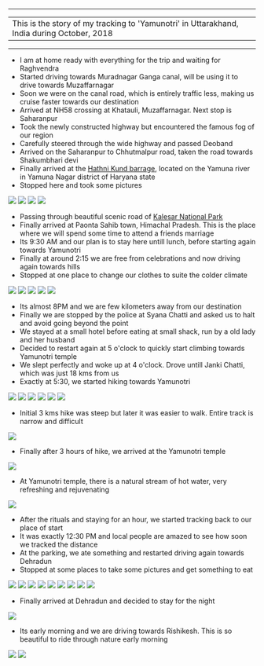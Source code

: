 
---

| |
| :--- |
| This is the story of my tracking to 'Yamunotri' in Uttarakhand, India during October, 2018|

---

* I am at home ready with everything for the trip and waiting for Raghvendra
* Started driving towards Muradnagar Ganga canal, will be using it to drive towards Muzaffarnagar
* Soon we were on the canal road, which is entirely traffic less, making us cruise faster towards our destination
* Arrived at NH58 crossing at Khatauli, Muzaffarnagar. Next stop is Saharanpur
* Took the newly constructed highway but encountered the famous fog of our region
* Carefully steered through the wide highway and passed Deoband
* Arrived on the Saharanpur to Chhutmalpur road, taken the road towards Shakumbhari devi
* Finally arrived at the [Hathni Kund barrage](https://en.wikipedia.org/wiki/Hathni_Kund_Barrage), located on the Yamuna river in Yamuna Nagar district of Haryana state
* Stopped here and took some pictures

![](https://github.com/inbravo/travel/raw/master/october-2018/images/IMG_20181012_092026.jpg)
![](https://github.com/inbravo/travel/raw/master/october-2018/images/IMG_20181012_092204.jpg)
![](https://github.com/inbravo/travel/raw/master/october-2018/images/IMG_20181012_092704.jpg)
![](https://github.com/inbravo/travel/raw/master/october-2018/images/IMG_20181012_092710.jpg)

* Passing through beautiful scenic road of [Kalesar National Park](https://en.wikipedia.org/wiki/Kalesar_National_Park)
* Finally arrived at Paonta Sahib town, Himachal Pradesh. This is the place where we will spend some time to attend a friends marriage
* Its 9:30 AM and our plan is to stay here untill lunch, before starting again towards Yamunotri
* Finally at around 2:15 we are free from celebrations and now driving again towards hills
* Stopped at one place to change our clothes to suite the colder climate 

![](https://github.com/inbravo/travel/raw/master/october-2018/images/IMG_20181012_160206.jpg)
![](https://github.com/inbravo/travel/raw/master/october-2018/images/IMG_20181012_160253.jpg)
![](https://github.com/inbravo/travel/raw/master/october-2018/images/IMG_20181012_165537.jpg)
![](https://github.com/inbravo/travel/raw/master/october-2018/images/IMG_20181012_165555.jpg)
![](https://github.com/inbravo/travel/raw/master/october-2018/images/IMG_20181012_165604.jpg)

* Its almost 8PM and we are few kilometers away from our destination
* Finally we are stopped by the police at Syana Chatti  and asked us to halt and avoid going beyond the point
* We stayed at a small hotel before eating at small shack, run by a old lady and her husband
* Decided to restart again at 5 o'clock to quickly start climbing towards Yamunotri temple
* We slept perfectly and woke up at 4 o'clock. Drove untill Janki Chatti, which was just 18 kms from us
* Exactly at 5:30, we started hiking towards Yamunotri

![](https://github.com/inbravo/travel/raw/master/october-2018/images/IMG_20181013_062846.jpg)
![](https://github.com/inbravo/travel/raw/master/october-2018/images/IMG_20181013_063256.jpg)
![](https://github.com/inbravo/travel/raw/master/october-2018/images/IMG_20181013_065648.jpg)
![](https://github.com/inbravo/travel/raw/master/october-2018/images/IMG_20181013_073458.jpg)
![](https://github.com/inbravo/travel/raw/master/october-2018/images/IMG_20181013_073505.jpg)
![](https://github.com/inbravo/travel/raw/master/october-2018/images/IMG_20181013_073938.jpg)

* Initial 3 kms hike was steep but later it was easier to walk. Entire track is narrow and difficult

![](https://github.com/inbravo/travel/raw/master/october-2018/images/IMG_20181013_081936.jpg)

* Finally after 3 hours of hike, we arrived at the Yamunotri temple

![](https://github.com/inbravo/travel/raw/master/october-2018/images/IMG_20181013_091006.jpg)


* At Yamunotri temple, there is a natural stream of hot water, very refreshing and rejuvenating
 
![](https://github.com/inbravo/travel/raw/master/october-2018/images/IMG_20181013_092711.jpg)

* After the rituals and staying for an hour, we started tracking back to our place of start
* It was exactly 12:30 PM and local people are amazed to see how soon we tracked the distance
* At the parking, we ate something and restarted driving again towards Dehradun
* Stopped at some places to take some pictures and get something to eat

![](https://github.com/inbravo/travel/raw/master/october-2018/images/IMG_20181013_122008.jpg)
![](https://github.com/inbravo/travel/raw/master/october-2018/images/IMG_20181013_132601.jpg)
![](https://github.com/inbravo/travel/raw/master/october-2018/images/IMG_20181013_133451.jpg)
![](https://github.com/inbravo/travel/raw/master/october-2018/images/IMG_20181013_133507.jpg)
![](https://github.com/inbravo/travel/raw/master/october-2018/images/IMG_20181013_133514.jpg)
![](https://github.com/inbravo/travel/raw/master/october-2018/images/IMG_20181013_133915.jpg)
![](https://github.com/inbravo/travel/raw/master/october-2018/images/IMG_20181013_142539.jpg)
![](https://github.com/inbravo/travel/raw/master/october-2018/images/IMG_20181013_142543.jpg)
![](https://github.com/inbravo/travel/raw/master/october-2018/images/IMG_20181013_142554.jpg)

* Finally arrived at Dehradun and decided to stay for the night

![](https://github.com/inbravo/travel/raw/master/october-2018/images/IMG_20181014_060944.jpg)

* Its early morning and we are driving towards Rishikesh. This is so beautiful to ride through nature early morning

![](https://github.com/inbravo/travel/raw/master/october-2018/images/IMG_20181014_073807.jpg)
![](https://github.com/inbravo/travel/raw/master/october-2018/images/IMG_20181014_074019.jpg)
